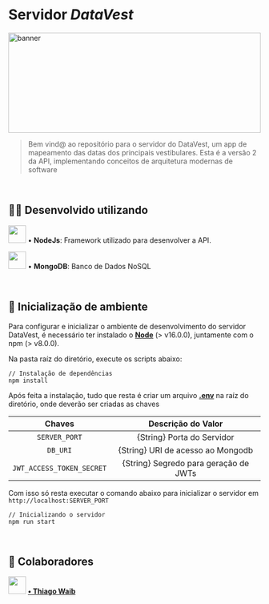 # Servidor *DataVest*
<img src="https://png.pngtree.com/background/20210709/original/pngtree-blue-big-data-the-internet-banner-picture-image_929540.jpg" alt="banner"
width="100%" height="200px">

> Bem vind@ ao repositório para o servidor do DataVest, um app de mapeamento das datas dos principais vestibulares. Esta é a versão 2 da API, implementando conceitos de arquitetura modernas de software

<br>

## 👨‍💻 Desenvolvido utilizando
<img src="https://cdn.jsdelivr.net/gh/devicons/devicon/icons/nodejs/nodejs-original.svg" height="35px">  •  **NodeJs**: Framework utilizado para desenvolver a API.

<img src="https://cdn.jsdelivr.net/gh/devicons/devicon/icons/mongodb/mongodb-original.svg" height="35px"> • **MongoDB**: Banco de Dados NoSQL

<br>

## 🚀 Inicialização de ambiente
Para configurar e inicializar o ambiente de desenvolvimento do servidor DataVest, é necessário ter instalado o **[Node](https://nodejs.org/en/ "Node")** (> v16.0.0), juntamente com o npm (> v8.0.0).

Na pasta raíz do diretório, execute os scripts abaixo:

    // Instalação de dependências
    npm install
Após feita a instalação, tudo que resta é criar um arquivo **[.env](https://www.freecodecamp.org/portuguese/news/como-usar-variaveis-de-ambiente-do-node-com-um-arquivo-dotenv-para-node-js-e-npm/ ".env")** na raíz do diretório, onde deverão ser criadas as chaves

| Chaves  | Descrição do Valor  |
| :------------: | :------------: |
| `SERVER_PORT` | {String} Porta do Servidor  |
| `DB_URI`  | {String} URI de acesso ao Mongodb  |
| `JWT_ACCESS_TOKEN_SECRET` | {String} Segredo para geração de JWTs  |

Com isso só resta executar o comando abaixo para inicializar o servidor em `http://localhost:SERVER_PORT`

    // Inicializando o servidor
    npm run start

<br>

## 🤝 Colaboradores
<img src="https://avatars.githubusercontent.com/u/61032370?v=4" height="35px"> **[ • Thiago Waib](https://github.com/thiagowaib " • Thiago Waib")**

